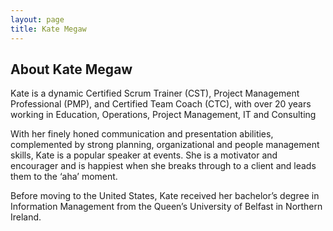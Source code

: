 ```yaml
---
layout: page
title: Kate Megaw 
---
```


## About Kate Megaw 
Kate is a dynamic Certified Scrum Trainer (CST), Project Management Professional (PMP), and Certified Team Coach (CTC), with over 20 years working in Education, Operations, Project Management, IT and Consulting
 
With her finely honed communication and presentation abilities, complemented by strong planning, organizational and people management skills, Kate is a popular speaker at events. She is a motivator and encourager and is happiest when she breaks through to a client and leads them to the ‘aha’ moment.

Before moving to the United States, Kate received her bachelor’s degree in Information Management from the Queen’s University of Belfast in Northern Ireland.
